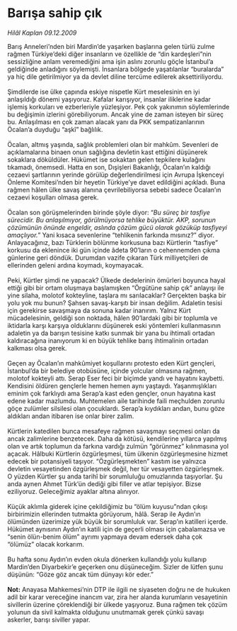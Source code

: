 # Barışa sahip çık

*Hilâl Kaplan 09.12.2009*

<div class="taraf_structure_2col_1zq">
<div class="margen_n">



 <p>Barış Anneleri’nden biri Mardin’de yaşarken başlarına gelen türlü zulme rağmen Türkiye’deki diğer insanların ve özellikle de “din kardeşleri”nin sessizliğine anlam veremediğini ama işin aslını zorunlu göçle İstanbul’a geldiğinde anladığını söylemişti. İnsanlara bölgede yaşatılanlar “buralarda” ya hiç dile getirilmiyor ya da devlet diline tercüme edilerek aksettiriliyordu. <br/><br/>Şimdilerde ise ülke çapında eskiye nispetle Kürt meselesinin en iyi anlaşıldığı dönemi yaşıyoruz. Kafalar karışıyor, insanlar iliklerine kadar işlemiş korkuları ve ezberleriyle yüzleşiyor. Pek çok yakınımın söylemlerinde bu değişimin izlerini görebiliyorum. Ancak yine de zaman isteyen bir süreç bu. Anlaşılması en çok zaman alacak yanı da PKK sempatizanlarının Öcalan’a duyduğu “aşkî” bağlılık. <br/><br/>Öcalan, altmış yaşında, sağlık problemleri olan bir mahkûm. Sevenleri de açıklamalarına binaen onun sağlığına devletin kast ettiğini düşünerek sokaklara döküldüler. Hükümet ise sokaktan gelen tepkilere kulağını tıkamadı, önemsedi. Hatta en son, Dışişleri Bakanlığı, Öcalan’ın kaldığı cezaevi şartlarının yerinde görülüp değerlendirilmesi için Avrupa İşkenceyi Önleme Komitesi’nden bir heyetin Türkiye’ye davet edildiğini açıkladı. Buna rağmen hâlen ülke savaş alanına çevrilebiliyorsa sebebi sadece Öcalan’ın cezaevi koşulları olmasa gerek. <br/><br/>Öcalan son görüşmelerinden birinde şöyle diyor: “<i>Bu süreç bir tasfiye sürecidir. Bu anlaşılmıyor, görülmüyorsa tehlike büyüktür. AKP, sorunun çözümünün önünde engeldir, aslında çözüm gücü olarak gözüküp tasfiyeyi amaçlıyor.</i>” Yani kısaca sevenlerine “tehlikenin farkında mısınız?” diyor. Anlayacağınız, bazı Türklerin bölünme korkusuna bazı Kürtlerin “tasfiye” korkusu da eklenince iki gün içinde âdeta 90’ların o cehennemden çıkma günlerine geri döndük. Durumdan vazife çıkaran Türk milliyetçileri de ellerinden geleni ardına koymadı, koymayacak. <br/><br/>Peki, Kürtler şimdi ne yapacak? Ülkede dedelerinin ömürleri boyunca hayal ettiği gibi bir ortam oluşmaya başlamışken “Örgütüne sahip çık” anlayışı ile yine silaha, molotof kokteyline, taşlara mı sarılacaklar? Gerçekten başka bir yolu yok mu bunun? Şahsen savaş-karşıtı bir insan değilim. Adaletin tesisi için gerekirse savaşmaya da sonuna kadar inanırım. Yalnız Kürt mücadelesinin, geldiği son noktada, hâlen 90’lardaki gibi bir toplumla ve iktidarla karşı karşıya olduklarını düşünerek eski yöntemleri kullanmasının adaletin ya da barışın tesisine katkı sunmak bir yana bu ihtimali ortadan kaldıracağına inanıyorum ki en büyük tehlike barış ihtimalinin ortadan kalkması olsa gerek. <br/><br/>Geçen ay Öcalan’ın mahkûmiyet koşullarını protesto eden Kürt gençleri, İstanbul’da bir belediye otobüsüne, içinde yolcular olmasına rağmen, molotof kokteyli attı. Serap Eser feci bir biçimde yandı ve hayatını kaybetti. Kendisini öldüren gençlerle hemen hemen aynı yaştaydı. Yaşanmışlıkları eminim çok farklıydı ama Serap’a kast eden gençler, onun hayatına kast edene kadar mazlumdu. Muhtemelen aile tarihinde faili meçhulden zorunlu göçe zulümler silsilesi olan çocuklardı. Serap’a kıydıkları andan, bunu göze aldıkları andan itibaren ise onlar birer zalim. <br/><br/>Kürtlerin katedilen bunca mesafeye rağmen savaşmayı seçmesi onları da ancak zalimlerine benzetecek. Daha da kötüsü, kendilerine yıllarca yapılmış olan ve artık toplumun da farkına vardığı zulmün “görünmez” kılınmasına yol açacak. Hâlbuki Kürtlerin özgürleşmesi, tüm ülkenin özgürleşmesine hizmet edecek bir potansiyeli taşıyor. “Özgürleşmekten” kastım ise yalnızca devletin vesayetinden özgürleşmek değil, her tür vesayetten özgürleşmek. O yüzden Kürtler şu anda tarihî bir sorumluluğu omuzlarında taşıyorlar. Şu anda aynen Ahmet Türk’ün dediği gibi filler ve atlar tepişiyor. Bizse eziliyoruz. Geleceğimiz ayaklar altına alınıyor. <br/><br/>Küçük aklımla giderek içine çekildiğimiz bu “ölüm kuyusu”ndan çıkışı birbirimizin ellerinden tutmakta görüyorum, hâlâ. Serap ile Aydın’ın ölümünden üzerimize yük büyük bir sorumluluk var. Serap’ın katilleri içerde. Hükümet aynısının Aydın’ın katili için de geçerli olması için çabalamazsa ve “senin ölün-benim ölüm” ayrımı yapmaya devam edersek daha çok “ölümüz” olacak korkarım. <br/><br/>Bu hafta sonu Aydın’ın evden okula dönerken kullandığı yolu kullanıp Mardin’den Diyarbekir’e geçerken onu düşüneceğim. Sizler de lütfen şunu düşünün: “Göze göz ancak tüm dünyayı kör eder.”<b> <br/><br/>Not:</b> Anayasa Mahkemesi’nin DTP ile ilgili ne siyaseten doğru ne de hukuken adil bir karar vereceğine inancım var, zira her alanda kurumların vesayetinin sivillerin üzerine çöreklendiği bir ülkede yaşıyoruz. Buna rağmen tek çözüm yolunun da sivil kalmakta olduğunu unutmamak gerek çünkü savaşı askerler, barışı siviller yapar.</p>
<br/>
<br/>
<br/>



<br/>


<div id="taraf_not">
</div>

</div>


</div>
